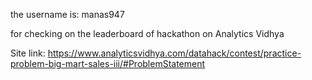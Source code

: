 the username is: manas947

for checking on the leaderboard of hackathon on Analytics Vidhya

Site link: https://www.analyticsvidhya.com/datahack/contest/practice-problem-big-mart-sales-iii/#ProblemStatement
